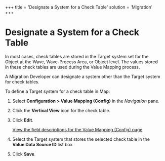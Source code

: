 +++
title = 'Designate a System for a Check Table'
solution = 'Migration'
+++

# Designate a System for a Check Table

In most cases, check tables are stored in the Target system set for the
Object at the Wave, Wave-Process Area, or Object level. The values
stored in these check tables are used during the Value Mapping process.

A Migration Developer can designate a system other than the Target
system for check tables.

To define a Target system for a check table in Map:

1.  Select <span style="font-weight: bold;">Configuration \> Value
    Mapping (Config)</span> in the
    <span style="font-style: italic;">Navigation</span> pane.

2.  Click the <span style="font-weight: bold;">Vertical View</span> icon
    for the check table.

3.  Click <span style="font-weight: bold;">Edit</span>.
    
    [View the field descriptions for the Value Mapping (Config)
    page](../Page_Desc/Value_Mapping_Config_H)

4.  Select the Target system that stores the selected check table in the
    <span style="font-weight: bold;">Value Data Source ID</span> list
    box.

5.  Click <span style="font-weight: bold;">Save</span>.
